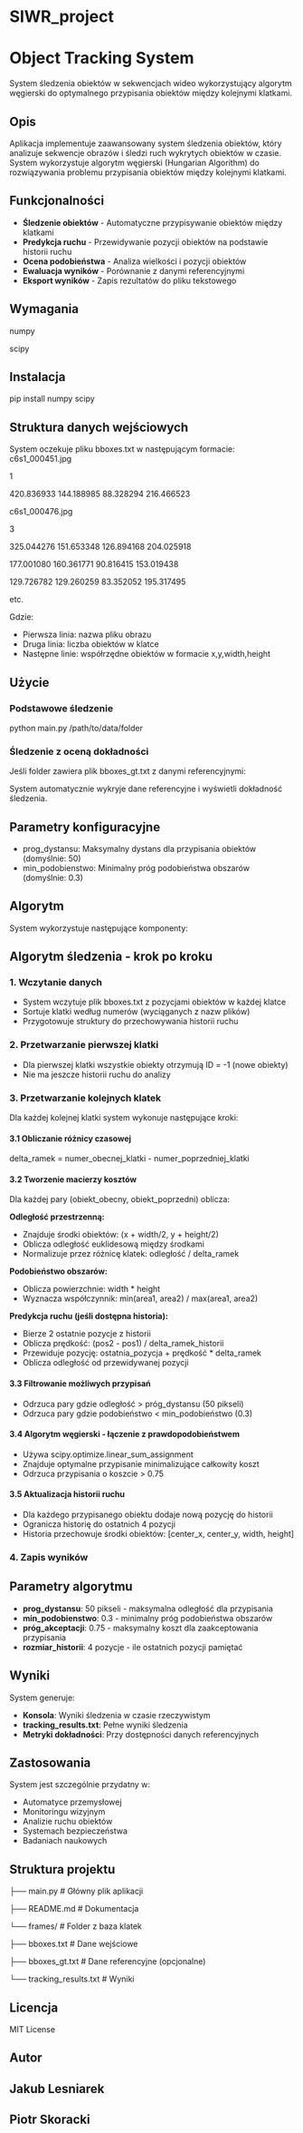 # SIWR_project
# Object Tracking System

System śledzenia obiektów w sekwencjach wideo wykorzystujący algorytm węgierski do optymalnego przypisania obiektów między kolejnymi klatkami.

## Opis

Aplikacja implementuje zaawansowany system śledzenia obiektów, który analizuje sekwencje obrazów i śledzi ruch wykrytych obiektów w czasie. System wykorzystuje algorytm węgierski (Hungarian Algorithm) do rozwiązywania problemu przypisania obiektów między kolejnymi klatkami.

## Funkcjonalności

- **Śledzenie obiektów** - Automatyczne przypisywanie obiektów między klatkami
- **Predykcja ruchu** - Przewidywanie pozycji obiektów na podstawie historii ruchu
- **Ocena podobieństwa** - Analiza wielkości i pozycji obiektów
- **Ewaluacja wyników** - Porównanie z danymi referencyjnymi
- **Eksport wyników** - Zapis rezultatów do pliku tekstowego

## Wymagania
numpy

scipy

## Instalacja
pip install numpy scipy

## Struktura danych wejściowych

System oczekuje pliku  bboxes.txt  w następującym formacie:
c6s1_000451.jpg

1

420.836933 144.188985 88.328294 216.466523

c6s1_000476.jpg

3

325.044276 151.653348 126.894168 204.025918

177.001080 160.361771 90.816415 153.019438

129.726782 129.260259 83.352052 195.317495

etc.

Gdzie:
- Pierwsza linia: nazwa pliku obrazu
- Druga linia: liczba obiektów w klatce
- Następne linie: współrzędne obiektów w formacie x,y,width,height
## Użycie

### Podstawowe śledzenie

python main.py /path/to/data/folder


### Śledzenie z oceną dokładności

Jeśli folder zawiera plik bboxes_gt.txt  z danymi referencyjnymi:

System automatycznie wykryje dane referencyjne i wyświetli dokładność śledzenia.

## Parametry konfiguracyjne

- prog_dystansu: Maksymalny dystans dla przypisania obiektów (domyślnie: 50)
- min_podobienstwo: Minimalny próg podobieństwa obszarów (domyślnie: 0.3)

## Algorytm

System wykorzystuje następujące komponenty:
## Algorytm śledzenia - krok po kroku

### 1. Wczytanie danych
- System wczytuje plik  bboxes.txt  z pozycjami obiektów w każdej klatce
- Sortuje klatki według numerów (wyciąganych z nazw plików)
- Przygotowuje struktury do przechowywania historii ruchu

### 2. Przetwarzanie pierwszej klatki
- Dla pierwszej klatki wszystkie obiekty otrzymują ID = -1 (nowe obiekty)
- Nie ma jeszcze historii ruchu do analizy

### 3. Przetwarzanie kolejnych klatek
Dla każdej kolejnej klatki system wykonuje następujące kroki:

#### 3.1 Obliczanie różnicy czasowej

delta_ramek = numer_obecnej_klatki - numer_poprzedniej_klatki

#### 3.2 Tworzenie macierzy kosztów
Dla każdej pary (obiekt_obecny, obiekt_poprzedni) oblicza:

**Odległość przestrzenną:**
- Znajduje środki obiektów:  (x + width/2, y + height/2) 
- Oblicza odległość euklidesową między środkami
- Normalizuje przez różnicę klatek:  odległość / delta_ramek 

**Podobieństwo obszarów:**
- Oblicza powierzchnie:  width * height 
- Wyznacza współczynnik:  min(area1, area2) / max(area1, area2) 

**Predykcja ruchu (jeśli dostępna historia):**
- Bierze 2 ostatnie pozycje z historii
- Oblicza prędkość:  (pos2 - pos1) / delta_ramek_historii 
- Przewiduje pozycję:  ostatnia_pozycja + prędkość * delta_ramek 
- Oblicza odległość od przewidywanej pozycji

#### 3.3 Filtrowanie możliwych przypisań
- Odrzuca pary gdzie odległość > próg_dystansu (50 pikseli)
- Odrzuca pary gdzie podobieństwo < min_podobieństwo (0.3)

#### 3.4 Algorytm węgierski - łączenie z prawdopodobieństwem
- Używa  scipy.optimize.linear_sum_assignment 
- Znajduje optymalne przypisanie minimalizujące całkowity koszt
- Odrzuca przypisania o koszcie > 0.75

#### 3.5 Aktualizacja historii ruchu
- Dla każdego przypisanego obiektu dodaje nową pozycję do historii
- Ogranicza historię do ostatnich 4 pozycji
- Historia przechowuje środki obiektów: [center_x, center_y, width, height]

### 4. Zapis wyników

## Parametry algorytmu

- **prog_dystansu**: 50 pikseli - maksymalna odległość dla przypisania
- **min_podobienstwo**: 0.3 - minimalny próg podobieństwa obszarów
- **próg_akceptacji**: 0.75 - maksymalny koszt dla zaakceptowania przypisania
- **rozmiar_historii**: 4 pozycje - ile ostatnich pozycji pamiętać

## Wyniki

System generuje:

- **Konsola**: Wyniki śledzenia w czasie rzeczywistym
- **tracking_results.txt**: Pełne wyniki śledzenia
- **Metryki dokładności**: Przy dostępności danych referencyjnych

## Zastosowania

System jest szczególnie przydatny w:

- Automatyce przemysłowej
- Monitoringu wizyjnym
- Analizie ruchu obiektów
- Systemach bezpieczeństwa
- Badaniach naukowych

## Struktura projektu

├── main.py # Główny plik aplikacji

├── README.md # Dokumentacja

└── frames/ # Folder z baza klatek

├── bboxes.txt # Dane wejściowe

├── bboxes_gt.txt # Dane referencyjne (opcjonalne)

└── tracking_results.txt # Wyniki


## Licencja

MIT License

## Autor
## Jakub Lesniarek
## Piotr Skoracki
